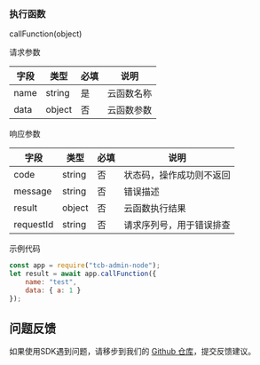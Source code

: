 ### 执行函数
callFunction(object)

请求参数

| 字段 | 类型 | 必填 | 说明
| --- | --- | --- | ---
| name | string | 是 | 云函数名称
| data | object | 否 | 云函数参数

响应参数

| 字段 | 类型 | 必填 | 说明
| --- | --- | --- | ---
| code | string | 否 | 状态码，操作成功则不返回
| message | string | 否 | 错误描述
| result | object | 否 | 云函数执行结果
| requestId | string | 否 | 请求序列号，用于错误排查

示例代码

```javascript
const app = require("tcb-admin-node");
let result = await app.callFunction({
    name: "test",
    data: { a: 1 }
});
```

## 问题反馈
如果使用SDK遇到问题，请移步到我们的 [Github 仓库](https://github.com/TencentCloudBase/tcb-admin-node/issues/new/choose)，提交反馈建议。
